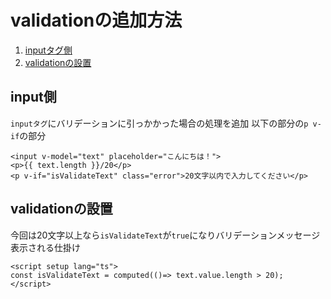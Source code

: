 # validationの追加方法

1. [inputタグ側](#input側)
2. [validationの設置](#validationの設置)

## input側
`inputタグ`にバリデーションに引っかかった場合の処理を追加
以下の部分の`p v-if`の部分
```
<input v-model="text" placeholder="こんにちは！">
<p>{{ text.length }}/20</p>
<p v-if="isValidateText" class="error">20文字以内で入力してください</p>
```

## validationの設置
今回は20文字以上なら`isValidateText`が`true`になりバリデーションメッセージ表示される仕掛け
```
<script setup lang="ts">
const isValidateText = computed(()=> text.value.length > 20);
</script>
```